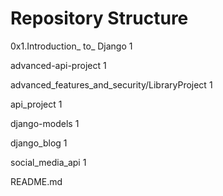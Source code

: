 # Repository Structure

0x1.Introduction_ to_ Django
1

advanced-api-project
1

advanced_features_and_security/LibraryProject
1

api_project
1

django-models
1

django_blog
1

social_media_api
1

README.md

